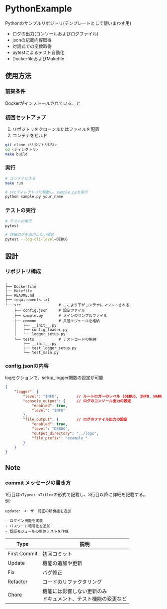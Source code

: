 PythonExample
================================================================================

Pythonのサンプルリポジトリ(テンプレートとして使いまわす用)  

- ログの出力(コンソールおよびログファイル)
- jsonの記載内容取得
- 対話式での変数取得
- pytestによるテスト自動化
- DockerfileおよびMakefile


使用方法
--------------------------------------------------------------------------------

### 前提条件

Dockerがインストールされていること

### 初回セットアップ

1. リポジトリをクローンまたはファイルを配置
2. コンテナをビルド

```bash
git clone <リポジトリURL>
cd <ディレクトリ>
make build
```

### 実行

```bash
# コンテナに入る
make run

# srcディレクトリに移動し、sample.pyを実行
python sample.py your_name
```

### テストの実行

```sh
# テストの実行
pytest

# 詳細ログを出力したい場合
pytest --log-cli-level=DEBUG
```


設計
--------------------------------------------------------------------------------

### リポジトリ構成

```
.
├── Dockerfile
├── Makefile
├── README.md
├── requirements.txt
└── src                 # ここより下がコンテナにマウントされる
    ├── config.json     # 設定ファイル
    ├── sample.py       # メインのサンプルファイル
    ├── common          # 共通モジュールを格納
    │   ├── __init__.py
    │   ├── config_loader.py
    │   └── logger_setup.py
    └── tests           # テストコードの格納
        ├── __init__.py
        ├── test_logger_setup.py
        └── test_main.py
```

### config.jsonの内容

logセクションで、setup_logger関数の設定が可能

```json
{
    "logger": {
        "level": "INFO",        // ルートロガーのレベル (DEBUG, INFO, WARNING, ERROR, CRITICAL)
        "console_output": {     // ログのコンソール出力の設定
            "enabled": true,
            "level": "INFO"
        },
        "file_output": {        // ログのファイル出力の設定
            "enabled": true,
            "level": "DEBUG",
            "output_directory": "../logs",
            "file_prefix": "example_"
        }
    }
}
```


Note
--------------------------------------------------------------------------------

### commit メッセージの書き方

1行目は`<Type>: <Title>`の形式で記載し、3行目以降に詳細を記載する。  
例:
```
update: ユーザー認証の新機能を追加

- ログイン機能を実装
- パスワード暗号化を追加
- 認証モジュールの単体テストを作成
```

| Type         | 説明                                                             |
| ------------ | ---------------------------------------------------------------- |
| First Commit | 初回コミット                                                     |
| Update       | 機能の追加や更新                                                 |
| Fix          | バグ修正                                                         |
| Refactor     | コードのリファクタリング                                         |
| Chore        | 機能には影響しない更新のみ<br>ドキュメント、テスト機能の変更など |

